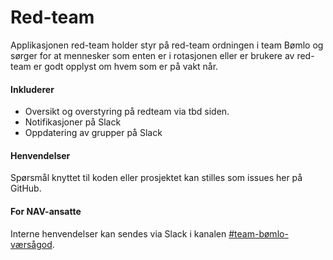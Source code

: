 # Red-team

Applikasjonen red-team holder styr på red-team ordningen i team Bømlo og sørger for at 
mennesker som enten er i rotasjonen eller er brukere av red-team er godt opplyst om hvem som er på vakt når.

#### Inkluderer
- Oversikt og overstyring på redteam via tbd siden.
- Notifikasjoner på Slack
- Oppdatering av grupper på Slack

#### Henvendelser
Spørsmål knyttet til koden eller prosjektet kan stilles som issues her på GitHub.

#### For NAV-ansatte
Interne henvendelser kan sendes via Slack i kanalen [#team-bømlo-værsågod](https://nav-it.slack.com/archives/C019637N90X).